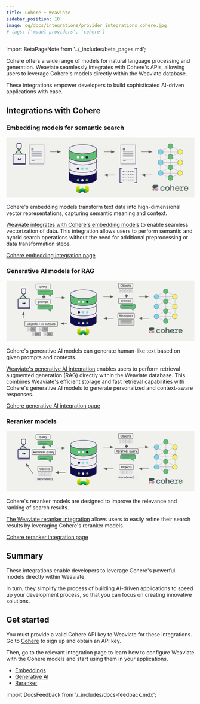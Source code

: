 ```yaml
---
title: Cohere + Weaviate
sidebar_position: 10
image: og/docs/integrations/provider_integrations_cohere.jpg
# tags: ['model providers', 'cohere']
---
```


import BetaPageNote from '../_includes/beta_pages.md';

<BetaPageNote />

Cohere offers a wide range of models for natural language processing and generation. Weaviate seamlessly integrates with Cohere's APIs, allowing users to leverage Cohere's models directly within the Weaviate database.

These integrations empower developers to build sophisticated AI-driven applications with ease.

## Integrations with Cohere

### Embedding models for semantic search

![Embedding integration illustration](../_includes/integration_cohere_embedding.png)

Cohere's embedding models transform text data into high-dimensional vector representations, capturing semantic meaning and context.

[Weaviate integrates with Cohere's embedding models](./embeddings.md) to enable seamless vectorization of data. This integration allows users to perform semantic and hybrid search operations without the need for additional preprocessing or data transformation steps.

[Cohere embedding integration page](./embeddings.md)

### Generative AI models for RAG

![Single prompt RAG integration generates individual outputs per search result](../_includes/integration_cohere_rag_single.png)

Cohere's generative AI models can generate human-like text based on given prompts and contexts.

[Weaviate's generative AI integration](./generative.md) enables users to perform retrieval augmented generation (RAG) directly within the Weaviate database. This combines Weaviate's efficient storage and fast retrieval capabilities with Cohere's generative AI models to generate personalized and context-aware responses.

[Cohere generative AI integration page](./generative.md)

### Reranker models

![Reranker integration illustration](../_includes/integration_cohere_reranker.png)

Cohere's reranker models are designed to improve the relevance and ranking of search results.

[The Weaviate reranker integration](./reranker.md) allows users to easily refine their search results by leveraging Cohere's reranker models.

[Cohere reranker integration page](./reranker.md)

## Summary

These integrations enable developers to leverage Cohere's powerful models directly within Weaviate.

In turn, they simplify the process of building AI-driven applications to speed up your development process, so that you can focus on creating innovative solutions.

## Get started

You must provide a valid Cohere API key to Weaviate for these integrations. Go to [Cohere](https://cohere.com/) to sign up and obtain an API key.

Then, go to the relevant integration page to learn how to configure Weaviate with the Cohere models and start using them in your applications.

- [Embeddings](./embeddings.md)
- [Generative AI](./generative.md)
- [Reranker](./reranker.md)

import DocsFeedback from '/_includes/docs-feedback.mdx';

<DocsFeedback/>
